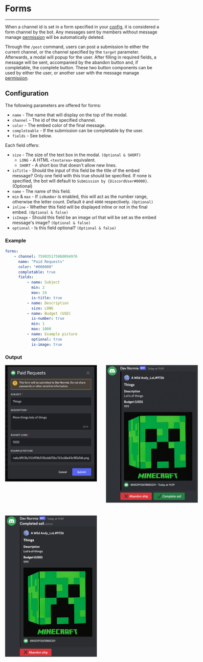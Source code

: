 # Forms

---

When a channel id is set in a form specified in your [config](index.md), it is considered a form channel by the bot. Any messages sent by members without message manage [permission](../discord/perms.md) will be automatically deleted.

Through the `/post` command, users can post a submission to either the current channel, or the channel specified by the `target` parameter. Afterwards, a modal will popup for the user. After filling in required fields, a message will be sent, accompanied by the abandon button and, if completable, the complete button. These two button components can be used by either the user, or another user with the message manage [permission](../discord/perms.md). 


## Configuration

The following parameters are offered for forms:

- `name` - The name that will display on the top of the modal.
- `channel` - The id of the specified channel.
- `color` - The embed color of the final message.
- `completeable` - If the submission can be completable by the user.
- `fields` - See below.

Each field offers:

- `size` - The size of the text box in the modal. `(Optional & SHORT)`
  - `LONG` - A HTML `<textarea>` equivalent. 
  - `SHORT` - A short box that doesn't allow new lines.
- `isTitle` - Should the input of this field be the title of the embed message? Only one field with this true should be specified. If none is specified, the bot will default to `Submission by {DiscordUser#0000}`. (Optional)
- `name` - The name of this field.
- `min` & `max` - If `isNumber` is enabled, this will act as the number range, otherwise the letter count. Default `0` and `4000` respectively. `(Optional)`
- `inline` - Whether this field will be displayed inline or not in the final embed. `(Optional & false)`
- `isImage` - Should this field be an image url that will be set as the embed message's image? `(Optional & false)`
- `optional` - Is this field optional? `(Optional & false)`

### Example
```yaml
forms:
    - channel: 759935175060094976
      name: "Paid Requests"
      color: "#000000"
      completable: true
      fields:
          - name: Subject
            min: 2
            max: 24
            is-title: true
          - name: Description
            size: LONG
          - name: Budget (USD)
            is-number: true
            min: 1
            max: 1000
          - name: Example picture
            optional: true
            is-image: true
```

### Output
<div style="width: 100%; display: grid; grid-template-columns: 300px 300px; grid-template-rows: 1fr 1fr; gap: 30px;">
    <style>
      img {
        max-width: 300px; 
      }
    </style>
    <img src="../assets/modal_example.png" alt="Example modal">
    <img src="../assets/output_untouched.png" alt="Example output">
    <img src="../assets/output_completed.png" alt="Example completed output">
</div>

